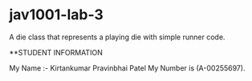 # jav1001-lab-3
A die class that represents a playing die with simple runner code.


**STUDENT INFORMATION

My Name :- Kirtankumar Pravinbhai Patel My Number is (A-00255697).
